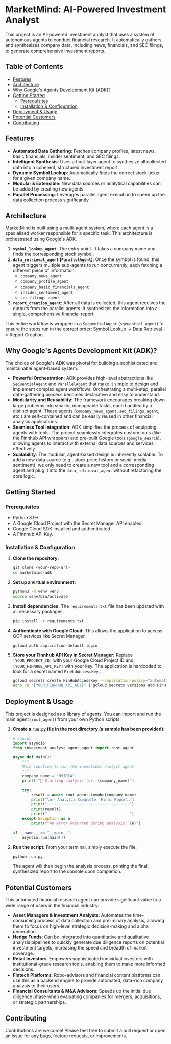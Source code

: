 # MarketMind: AI-Powered Investment Analyst

This project is an AI-powered investment analyst that uses a system of autonomous agents to conduct financial research. It automatically gathers and synthesizes company data, including news, financials, and SEC filings, to generate comprehensive investment reports.

## Table of Contents
- [Features](#features)
- [Architecture](#architecture)
- [Why Google's Agents Development Kit (ADK)?](#why-googles-agents-development-kit-adk)
- [Getting Started](#getting-started)
  - [Prerequisites](#prerequisites)
  - [Installation & Configuration](#installation--configuration)
- [Deployment & Usage](#deployment--usage)
- [Potential Customers](#potential-customers)
- [Contributing](#contributing)

## Features
*   **Automated Data Gathering**: Fetches company profiles, latest news, basic financials, insider sentiment, and SEC filings.
*   **Intelligent Synthesis**: Uses a final-layer agent to synthesize all collected data into a coherent, structured investment report.
*   **Dynamic Symbol Lookup**: Automatically finds the correct stock ticker for a given company name.
*   **Modular & Extensible**: New data sources or analytical capabilities can be added by creating new agents.
*   **Parallel Processing**: Leverages parallel agent execution to speed up the data collection process significantly.

## Architecture
MarketMind is built using a multi-agent system, where each agent is a specialized worker responsible for a specific task. This architecture is orchestrated using Google's ADK.

1.  **`symbol_lookup_agent`**: The entry point. It takes a company name and finds the corresponding stock symbol.
2.  **`data_retrieval_agent` (`ParallelAgent`)**: Once the symbol is found, this agent triggers multiple sub-agents to run concurrently, each fetching a different piece of information:
    *   `company_news_agent`
    *   `company_profile_agent`
    *   `company_basic_financials_agent`
    *   `insider_sentiment_agent`
    *   `sec_filings_agent`
3.  **`report_creation_agent`**: After all data is collected, this agent receives the outputs from the parallel agents. It synthesizes the information into a single, comprehensive financial report.

This entire workflow is wrapped in a `SequentialAgent` (`sqeuential_agent`) to ensure the steps run in the correct order: Symbol Lookup -> Data Retrieval -> Report Creation.

## Why Google's Agents Development Kit (ADK)?
The choice of Google's ADK was pivotal for building a sophisticated and maintainable agent-based system.

*   **Powerful Orchestration**: ADK provides high-level abstractions like `SequentialAgent` and `ParallelAgent` that make it simple to design and implement complex agent workflows. Orchestrating a multi-step, parallel data-gathering process becomes declarative and easy to understand.
*   **Modularity and Reusability**: The framework encourages breaking down large problems into smaller, manageable tasks, each handled by a distinct agent. These agents (`company_news_agent`, `sec_filings_agent`, etc.) are self-contained and can be easily reused in other financial analysis applications.
*   **Seamless Tool Integration**: ADK simplifies the process of equipping agents with tools. The project seamlessly integrates custom tools (like the Finnhub API wrappers) and pre-built Google tools (`google_search`), allowing agents to interact with external data sources and services effectively.
*   **Scalability**: The modular, agent-based design is inherently scalable. To add a new data source (e.g., stock price history or social media sentiment), we only need to create a new tool and a corresponding agent and plug it into the `data_retrieval_agent` without refactoring the core logic.

## Getting Started

### Prerequisites
*   Python 3.9+
*   A Google Cloud Project with the Secret Manager API enabled.
*   Google Cloud SDK installed and authenticated.
*   A Finnhub API Key.

### Installation & Configuration

1.  **Clone the repository:**
    ```bash
    git clone <your-repo-url>
    cd marketmind-adk
    ```

2.  **Set up a virtual environment:**
    ```bash
    python3 -m venv venv
    source venv/bin/activate
    ```

3.  **Install dependencies:**
    The `requirements.txt` file has been updated with all necessary packages.
    ```bash
    pip install -r requirements.txt
    ```

4.  **Authenticate with Google Cloud:**
    This allows the application to access GCP services like Secret Manager.
    ```bash
    gcloud auth application-default login
    ```

5.  **Store your Finnhub API Key in Secret Manager:**
    Replace `[YOUR_PROJECT_ID]` with your Google Cloud Project ID and `[YOUR_FINNHUB_API_KEY]` with your key. The application is hardcoded to look for a secret named `FinHubAccessKey`.
    ```bash
    gcloud secrets create FinHubAccessKey --replication-policy="automatic" --project="[YOUR_PROJECT_ID]"
    echo -n "[YOUR_FINNHUB_API_KEY]" | gcloud secrets versions add FinHubAccessKey --data-file=- --project="[YOUR_PROJECT_ID]"
    ```

## Deployment & Usage
This project is designed as a library of agents. You can import and run the main agent (`root_agent`) from your own Python scripts.

1.  **Create a `run.py` file in the root directory (a sample has been provided):**

    ```python
    # run.py
    import asyncio
    from investment_analyst_agent.agent import root_agent

    async def main():
        """
        Main function to run the investment analyst agent.
        """
        company_name = "NVIDIA"
        print(f"🚀 Starting analysis for: {company_name}")

        try:
            result = await root_agent.invoke(company_name)
            print("\n✅ Analysis Complete. Final Report:")
            print("------------------------------------")
            print(result)
            print("------------------------------------")
        except Exception as e:
            print(f"An error occurred during analysis: {e}")

    if __name__ == "__main__":
        asyncio.run(main())
    ```

2.  **Run the script:**
    From your terminal, simply execute the file:
    ```bash
    python run.py
    ```
    The agent will then begin the analysis process, printing the final, synthesized report to the console upon completion.

## Potential Customers
This automated financial research agent can provide significant value to a wide range of users in the financial industry:

*   **Asset Managers & Investment Analysts**: Automates the time-consuming process of data collection and preliminary analysis, allowing them to focus on high-level strategic decision-making and alpha generation.
*   **Hedge Funds**: Can be integrated into quantitative and qualitative analysis pipelines to quickly generate due diligence reports on potential investment targets, increasing the speed and breadth of market coverage.
*   **Retail Investors**: Empowers sophisticated individual investors with institutional-grade research tools, enabling them to make more informed decisions.
*   **Fintech Platforms**: Robo-advisors and financial content platforms can use this as a backend engine to provide automated, data-rich company analysis to their users.
*   **Financial Consultants & M&A Advisors**: Speeds up the initial due diligence phase when evaluating companies for mergers, acquisitions, or strategic partnerships.

## Contributing
Contributions are welcome! Please feel free to submit a pull request or open an issue for any bugs, feature requests, or improvements.